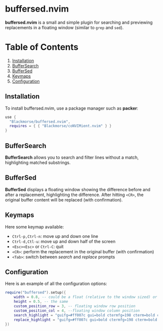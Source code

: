 # buffersed.nvim
<b>buffersed.nvim</b> is a small and simple plugin for searching and previewing replacements in a floating window (similar to `grep` and `sed`).

# Table of Contents

1. [Installation](#installation)
2. [BufferSearch](#buffersearch)
3. [BufferSed](#buffersed)
4. [Keymaps](#keymaps)
5. [Configuration](#configuration)

## Installation

To install buffersed.nvim, use a package manager such as <b>packer</b>:
```lua
use {
  "Blackmorse/buffersed.nvim", 
  requires = { { "Blackmorse/coNVIMient.nvim" } }
}
```

## BufferSearch

<b>BufferSearch</b> allows you to search and filter lines without a match, highlighting matched substrings.

## BufferSed
<b>BufferSed</b> displays a floating window showing the difference before and after a replacement, highlighting the difference. After hitting `<CR>`, the original buffer content will be replaced (with confirmation).


## Keymaps
Here some keymap available:

 - `Ctrl-p,Ctrl-n`: move up and down one line
 - `Ctrl-d,Ctl-u`: move up and down half of the screen
 - `<Esc><Esc>` or `Ctrl-C`: quit
 - `<CR>`: perform the replacement in the original buffer (with confirmation)
 - `<Tab>`: switch between <i>search</i> and <i>replace</i> prompts

## Configuration
Here is an example of all the configuration options:
```lua
require("buffersed").setup({
    width = 0.8, -- could be a float (relative to the window sized) or integer
    height = 0.5, -- the same
    custom_position_row = 3, -- floating window row position
    custom_position_col = 4, --floating window column position
    search_highlight = "guifg=#ff007c gui=bold ctermfg=198 cterm=bold ctermbg=darkblue",
    replace_highlight = "guifg=#ff007c gui=bold ctermfg=198 cterm=bold ctermbg=darkyellow"
})
```
